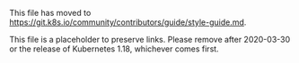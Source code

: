 This file has moved to https://git.k8s.io/community/contributors/guide/style-guide.md.

This file is a placeholder to preserve links.  Please remove after 2020-03-30 or the release of Kubernetes 1.18, whichever comes first.
